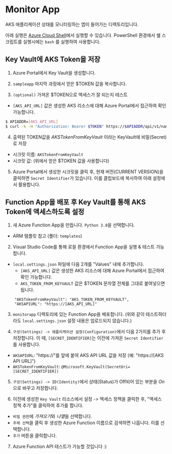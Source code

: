 # Monitor App #

AKS 애플리케이션 상태를 모니터링하는 앱이 들어가는 디렉토리입니다.

아래 실행은 [Azure Cloud Shell](https://shell.azure.com)에서 실행할 수 있습니다. PowerShell 환경에서 쉘 스크립트를 실행시에는 `bash` 를 실행하여 사용합니다.
## Key Vault에 AKS Token을 저장

1. Azure Portal에서 Key Vault을 생성합니다.

2. `sampleapp` 마지막 과정에서 얻은 $TOKEN 값을 복사합니다.

3. `(optional)` 가져온 $TOKEN으로 액세스가 잘 되는지 테스트
- `[AKS_API_URL]` 값은 생성한 AKS 리소스에 대해 Azure Portal에서 접근하여 확인 가능합니다.

```bash
$ APIADDR=[AKS_API_URL]
$ curl -k -H "Authorization: Bearer $TOKEN" https://$APIADDR/api/v1/namespaces/sock-shop
```

4. 출력된 TOKEN값을 *AKSTokenFromKeyVault* 이라는 KeyVault에 비밀(Secret)로 저장
- 시크릿 이름: `AKSTokenFromKeyVault`
- 시크릿 값: (위에서 얻은 $TOKEN 값을 사용합니다)

5. Azure Portal에서 생성한 시크릿을 클릭 후, 현재 버전(CURRENT VERSION)을 클릭하면 `Secret Identifier`가 있습니다. 이를 클립보드에 복사하여 아래 설정에서 활용합니다.
## Function App을 배포 후 Key Vault를 통해 AKS Token에 액세스하도록 설정

1. 새 Azure Function App을 만듭니다. `Python 3.8`을 선택합니다.
- ARM 템플릿 참고 (폴더: `templates`)

2. Visual Studio Code를 통해 로컬 환경에서 Function App을 실행 & 테스트 가능합니다.
- `local.settings.json` 파일에 다음 2개를 "Values" 내에 추가합니다.
  - `[AKS_API_URL]` 값은 생성한 AKS 리소스에 대해 Azure Portal에서 접근하여 확인 가능합니다.
  - `AKS_TOKEN_FROM_KEYVAULT` 값은 $TOKEN 문자열 전체를 그대로 붙여넣으면 됩니다.
```
    "AKSTokenFromKeyVault": "AKS_TOKEN_FROM_KEYVAULT",
    "AKSAPIURL": "https://[AKS_API_URL]"
```

3. `monitorapp` 디렉토리에 있는 Function App을 배포합니다. (위와 같이 테스트하더라도 `local.settings.json` 설정 내용은 업로드되지 않습니다.)

4. `구성(Settings) -> 애플리케이션 설정(Configuration)`에서 다음 2가지를 추가 후 저장합니다. 이 때, `[SECRET_IDENTIFIER]`는 이전에 가져온 `Secret Identifier`를 사용합니다.

- ``AKSAPIURL``: "https://"를 앞에 붙여 AKS API URL 값을 저장 (예: "https://[AKS API URL]")
- ``AKSTokenFromKeyVault``: `@Microsoft.KeyVault(SecretUri=[SECRET_IDENTIFIER])`

5. `구성(Settings) -> ID(Identity)`에서 상태(Status)가 Off되어 있는 부분을 *On*으로 바꾸고 저장합니다.

6. 이전에 생성한 `Key Vault` 리소스에서 설정 -> 액세스 정책을 클릭한 후, "액세스 정책 추가"를 클릭하여 추가를 합니다.
- `비밀 권한`에 *가져오기*와 *나열*을 선택합니다.
- `주체 선택`을 클릭 후 생성한 Azure Function 이름으로 검색하면 나옵니다. 이를 선택합니다.
- `추가` 버튼을 클릭합니다.

7. Azure Function API 테스트가 가능할 것입니다 :)